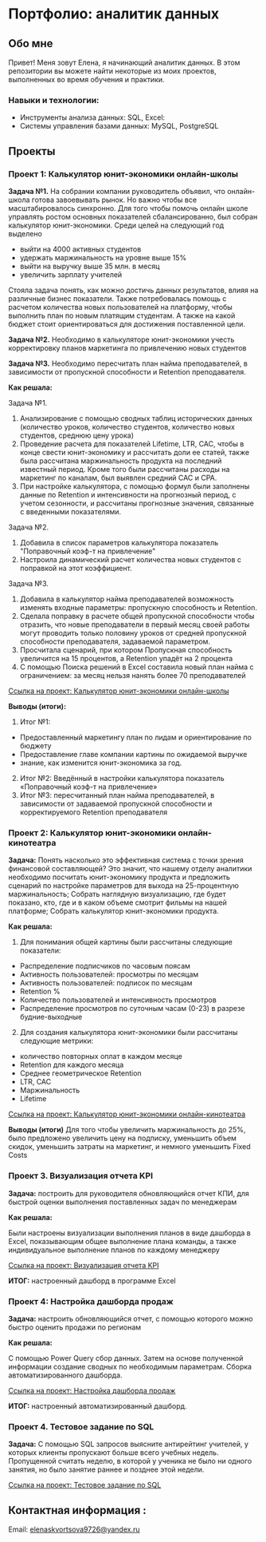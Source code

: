# Портфолио: аналитик данных

## Обо мне
Привет! Меня зовут Елена, я начинающий аналитик данных.  В этом репозитории вы можете найти некоторые из моих проектов, выполненных во время обучения и практики.

### Навыки и технологии:
- Инструменты анализа данных: SQL, Excel:
- Системы управления базами данных: MySQL, PostgreSQL


## Проекты

### Проект 1: Калькулятор юнит-экономики онлайн-школы

**Задача №1.** На собрании компании руководитель объявил, что онлайн-школа готова завоевывать рынок. Но важно чтобы все масштабировалось синхронно. Для того чтобы помочь онлайн школе управлять ростом основных показателей сбалансированно, был собран калькулятор юнит-экономики.  Среди целей на следующий год выделено
- выйти на 4000 активных студентов
- удержать маржинальность на уровне выше 15%
- выйти на выручку выше 35 млн. в месяц
- увеличить зарплату учителей

Стояла задача понять, как можно достичь данных результатов, влияя на различные бизнес показатели.
Также потребовалась помощь с расчетом количества новых пользователей на платформу, чтобы выполнить план по новым платящим студентам. А также на какой бюджет стоит ориентироваться для достижения поставленной цели.

**Задача №2.** Необходимо в калькуляторе юнит-экономики учесть корректировку планов маркетинга по привлечению новых студентов

**Задача №3.** Необходимо пересчитать план найма преподавателей, в зависимости от пропускной способности и Retention преподавателя.

**Как решала:** 

Задача №1. 
1)	Анализирование с помощью сводных таблиц исторических данных (количество уроков, количество  студентов, количество новых студентов, среднюю цену урока) 
2)	 Проведение расчета для показателей Lifetime, LTR, CAC, чтобы в конце свести юнит-экономику и рассчитать доли ее статей, также была рассчитана маржинальность продукта на последний известный период. Кроме того были рассчитаны расходы на маркетинг по каналам, был выявлен средний CAC и CPA.
3)	При настройке калькулятора, с помощью формул были заполнены данные по Retention и интенсивности на прогнозный период, с учетом сезонности, и рассчитаны прогнозные значения, связанные с введенными показателями.

Задача №2. 
1)	Добавила в список параметров калькулятора показатель "Поправочный коэф-т на привлечение"
2)	Настроила динамический расчет количества новых студентов с поправкой на этот коэффициент.

Задача №3. 
1)	Добавила в калькулятор найма преподавателей возможность изменять входные параметры: пропускную способность и Retention. 
2)	Сделала поправку в расчете общей пропускной способности чтобы отразить, что новые преподаватели в первый месяц своей работы могут проводить только половину уроков от средней пропускной способности преподавателя, задаваемой параметром. 
3)	Просчитала сценарий, при котором Пропускная способность увеличится на 15 процентов, а Retention упадёт на 2 процента
4)	С помощью Поиска решений в Excel составила новый план найма с ограничением: за месяц нельзя нанять более 70 преподавателей

[Ссылка на проект: Калькулятор юнит-экономики онлайн-школы](https://drive.google.com/drive/folders/1pai5k2oJwO6JeUowL2QfGHCOwT0NSdIB?usp=share_link)

**Выводы (итоги):**
1.	Итог №1: 
- Предоставленный маркетингу план по лидам и ориентирование по бюджету
- Предоставление главе компании картины по ожидаемой выручке
- знание, как изменится юнит-экономика за год.

2.	Итог №2: Введённый в настройки калькулятора показатель «Поправочный коэф-т на привлечение»
3.	Итог №3: пересчитанный план найма преподавателей, в зависимости от задаваемой пропускной способности и корректируемого Retention преподавателя

### Проект 2: Калькулятор юнит-экономики онлайн-кинотеатра

**Задача:** 
Понять насколько это эффективная система с точки зрения финансовой составляющей? Это значит, что нашему отделу аналитики необходимо посчитать юнит-экономику продукта и предложить сценарий по настройке параметров для выхода на 25-процентную маржинальность;
Собрать наглядную визуализацию, где будет показано, кто, где и в каком объеме смотрит фильмы на нашей платформе;
Собрать калькулятор юнит-экономики продукта.

**Как решала:** 
1) Для понимания общей картины были рассчитаны следующие показатели: 
- Распределение подписчиков по часовым поясам
-  Активность пользователей: просмотры по месяцам
- Активность пользователей: подписок по месяцам
 - Retention %
 - Количество пользователей и интенсивность просмотров
 - Распределение просмотров по суточным часам (0-23) в разрезе будние-выходные
2) Для создания калькулятора юнит-экономики были рассчитаны следующие метрики:
 - количество повторных оплат в каждом месяце 
- Retention для каждого месяца
 - Среднее геометрическое Retention
- LTR, CAC
- Маржинальность 
- Lifetime

[Ссылка на проект:  Калькулятор юнит-экономики онлайн-кинотеатра](https://drive.google.com/drive/folders/1KzuXVUoB_O4IL1dqTJifTi2LcAhOPu3D?usp=share_link)

**Выводы (итоги)** Для того чтобы увеличить маржинальность до 25%, было предложено увеличить цену на подписку, уменьшить объем скидок, уменьшить затраты на маркетинг, и немного уменьшить Fixed Costs

### Проект 3. Визуализация отчета KPI

**Задача:** построить для руководителя обновляющийся отчет КПИ, для быстрой оценки выполнения поставленных задач по менеджерам

**Как решала:**

Были настроены визуализации выполнения планов в виде дашборда в Excel, показывающим общее выполнение плана команды, а также индивидуальное выполнение планов по каждому менеджеру

[Ссылка на проект:  Визуализация отчета KPI](https://drive.google.com/drive/folders/1aRV9223l2V8WS9nO8HHY2OXFskstTOsZ?usp=share_link)

**ИТОГ:** настроенный дашборд в программе Excel


### Проект 4:  Настройка дашборда продаж 

**Задача:** настроить обновляющийся отчет, с помощью  которого можно быстро оценить продажи по регионам

**Как решала:**

С помощью Power Query сбор данных. Затем на основе полученной информации создание сводных по необходимым параметрам.
Сборка автоматизированного дашборда.

[Ссылка на проект:  Настройка дашборда продаж](https://drive.google.com/drive/folders/16AA4oFLJ0-9tNzA04qkFn730ixkx-zkH?usp=share_link)

**ИТОГ:** настроенный автоматизированный дашборд.


### Проект 4. Тестовое задание по SQL

**Задача:** С помощью SQL запросов выясните антирейтинг учителей, у которых клиенты пропускают больше всего учебных недель.
Пропущенной считать неделю, в которой у ученика не было ни одного занятия, но было занятие раннее и позднее этой недели.

[Ссылка на проект:  Тестовое задание по SQL](https://drive.google.com/drive/folders/1o2_DY3vI1Xp5pc9sUBh53Rlu1S4NxQk5?usp=share_link)

## Контактная информация :
Email:  elenaskvortsova9726@yandex.ru


